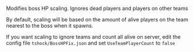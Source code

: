 Modifies boss HP scaling. Ignores dead players and players on other teams 

By default, scaling will be based on the amount of alive players on the team nearest to the boss when it spawns.

If you want scaling to ignore teams and count all alive on server, edit the config file `tshock/BossHPFix.json` and set `UseTeamPlayerCount` to `false` 
